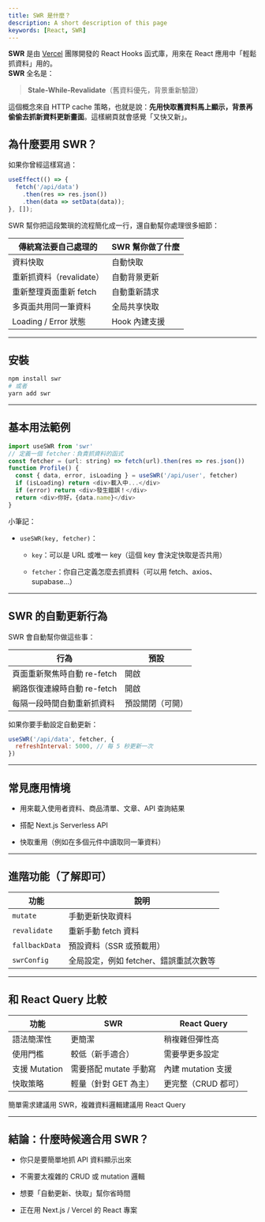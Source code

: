 ```yaml
---
title: SWR 是什麼？
description: A short description of this page
keywords: [React, SWR]
---
```


**SWR** 是由 [Vercel](https://vercel.com/) 團隊開發的 React Hooks 函式庫，用來在 React 應用中「輕鬆抓資料」用的。\
**SWR** 全名是：

> **Stale-While-Revalidate**（舊資料優先，背景重新驗證）

這個概念來自 HTTP cache 策略，也就是說：**先用快取舊資料馬上顯示，背景再偷偷去抓新資料更新畫面**。這樣網頁就會感覺「又快又新」。

## 為什麼要用 SWR？

如果你曾經這樣寫過：

```javascript
useEffect(() => {
  fetch('/api/data')
    .then(res => res.json())
    .then(data => setData(data));
}, []);
```

SWR 幫你把這段繁瑣的流程簡化成一行，還自動幫你處理很多細節：

| 傳統寫法要自己處理的 | SWR 幫你做了什麼 | 
|---|---|
| 資料快取 | 自動快取 | 
| 重新抓資料（revalidate） | 自動背景更新 | 
| 重新整理頁面重新 fetch | 自動重新請求 | 
| 多頁面共用同一筆資料 | 全局共享快取 | 
| Loading / Error 狀態 | Hook 內建支援 | 

---

## 安裝

```bash
npm install swr
# 或者
yarn add swr
```

---

## 基本用法範例

```javascript
import useSWR from 'swr'
// 定義一個 fetcher：負責抓資料的函式
const fetcher = (url: string) => fetch(url).then(res => res.json())
function Profile() {
  const { data, error, isLoading } = useSWR('/api/user', fetcher)
  if (isLoading) return <div>載入中...</div>
  if (error) return <div>發生錯誤！</div>
  return <div>你好，{data.name}</div>
}
```

小筆記：

- `useSWR(key, fetcher)`：

   - `key`：可以是 URL 或唯一 key（這個 key 會決定快取是否共用）

   - `fetcher`：你自己定義怎麼去抓資料（可以用 fetch、axios、supabase...）

---

## SWR 的自動更新行為

SWR 會自動幫你做這些事：

| 行為 | 預設 | 
|---|---|
| 頁面重新聚焦時自動 re-fetch | 開啟 | 
| 網路恢復連線時自動 re-fetch | 開啟 | 
| 每隔一段時間自動重新抓資料 | 預設關閉（可開） | 

如果你要手動設定自動更新：

```javascript
useSWR('/api/data', fetcher, {
  refreshInterval: 5000, // 每 5 秒更新一次
})
```

---

## 常見應用情境

- 用來載入使用者資料、商品清單、文章、API 查詢結果

- 搭配 Next.js Serverless API

- 快取重用（例如在多個元件中讀取同一筆資料）

---

##  進階功能（了解即可）

| 功能 | 說明 | 
|---|---|
| `mutate` | 手動更新快取資料 | 
| `revalidate` | 重新手動 fetch 資料 | 
| `fallbackData` | 預設資料（SSR 或預載用） | 
| `swrConfig` | 全局設定，例如 fetcher、錯誤重試次數等 | 

---

## 和 React Query 比較

| 功能 | SWR | React Query | 
|---|---|---|
| 語法簡潔性 | 更簡潔 | 稍複雜但彈性高 | 
| 使用門檻 | 較低（新手適合） | 需要學更多設定 | 
| 支援 Mutation | 需要搭配 mutate 手動寫 | 內建 mutation 支援 | 
| 快取策略 |  輕量（針對 GET 為主） | 更完整（CRUD 都可） | 

簡單需求建議用 SWR，複雜資料邏輯建議用 React Query

---

## 結論：什麼時候適合用 SWR？

- 你只是要簡單地抓 API 資料顯示出來

- 不需要太複雜的 CRUD 或 mutation 邏輯

- 想要「自動更新、快取」幫你省時間

- 正在用 Next.js / Vercel 的 React 專案